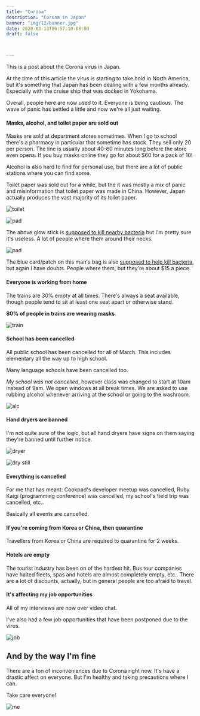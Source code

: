 ```yaml
---
title: "Corona"
description: "Corona in Japan"
banner: "img/12/banner.jpg"
date: 2020-03-13T06:57:10-08:00
draft: false



---
```




This is a post about the Corona virus in Japan.

At the time of this article the virus is starting to take hold in North America, but it's something that Japan has been dealing with a few months already. Especially with the cruise ship that was docked in Yokohama. 

Overall, people here are now used to it. Everyone is being cautious. The wave of panic has settled a little and now we're all just waiting. 

<style>
  img { display: block; margin: auto;}
</style>



#### Masks, alcohol, and toilet paper are sold out

Masks are sold at department stores sometimes. When I go to school there's a pharmacy in particular that sometime has stock. They sell only 20 per person. The line is usually about 40-60 minutes long before the store even opens. If you buy masks online they go for about $60 for a pack of 10!

Alcohol is also hard to find for personal use, but there are a lot of public stations where you can find some.

Toilet paper was sold out for a while, but the it was mostly a mix of panic and misinformation that toilet paper was made in China. However, Japan actually produces the vast majority of its toilet paper.

![toilet](https://japan.nathanwillson.com/img/12/toilet_paper.jpg)



![pad](https://japan.nathanwillson.com/img/12/bacteria_stick.jpg)

The above glow stick is <u>supposed to kill nearby bacteria</u> but I'm pretty sure it's useless. A lot of people where them around their necks.



![pad](https://japan.nathanwillson.com/img/12/bacteria_pad.jpg)

The blue card/patch on this man's bag is also <u>supposed to help kill bacteria</u>, but again I have doubts. People where them, but they're about $15 a piece. 



#### Everyone is working from home

The trains are 30% empty at all times. There's always a seat available, though people tend to sit at least one seat apart or otherwise stand.

**80% of people in trains are wearing masks**.

![train](https://japan.nathanwillson.com/img/12/train.jpg)

#### School has been cancelled

All public school has been cancelled for all of March. This includes elementary all the way up to high school. 

Many language schools have been cancelled too. 

*My school was not cancelled*, however class was changed to start at 10am instead of 9am. We open windows at all break times. We are asked to use rubbing alcohol whenever arriving at the school or going to the washroom.

![alc](https://japan.nathanwillson.com/img/12/alcohol.jpg)

#### Hand dryers are banned

I'm not quite sure of the logic, but all hand dryers have signs on them saying they're banned until further notice. 

![dryer](https://japan.nathanwillson.com/img/12/hand_dryer.jpg)

![dry still](https://japan.nathanwillson.com/img/12/hand_dryer_2.jpg)

#### Everything is cancelled

For me that has meant: Cookpad's developer meetup was cancelled, Ruby Kaigi (programming conference) was cancelled, my school's field trip was cancelled, etc.. 

Basically all events are cancelled.



#### If you're coming from Korea or China, then quarantine

Travellers from Korea or China are required to quarantine for 2 weeks. 



#### Hotels are empty

The tourist industry has been on of the hardest hit. Bus tour companies have halted fleets, spas and hotels are almost completely empty, etc.. There are a lot of discounts, actually, but in general people are too afraid to travel. 



#### It's affecting my job opportunities

All of my interviews are now over video chat. 

I've also had a few job opportunities that have been postponed due to the virus.

![job](https://japan.nathanwillson.com/img/12/job.jpg)




## And by the way I'm fine

There are a ton of inconveniences due to Corona right now. It's have a drastic affect on everyone. But I'm healthy and taking precautions where I can. 

Take care everyone!

![me](https://japan.nathanwillson.com/img/12/mask_3.jpg)